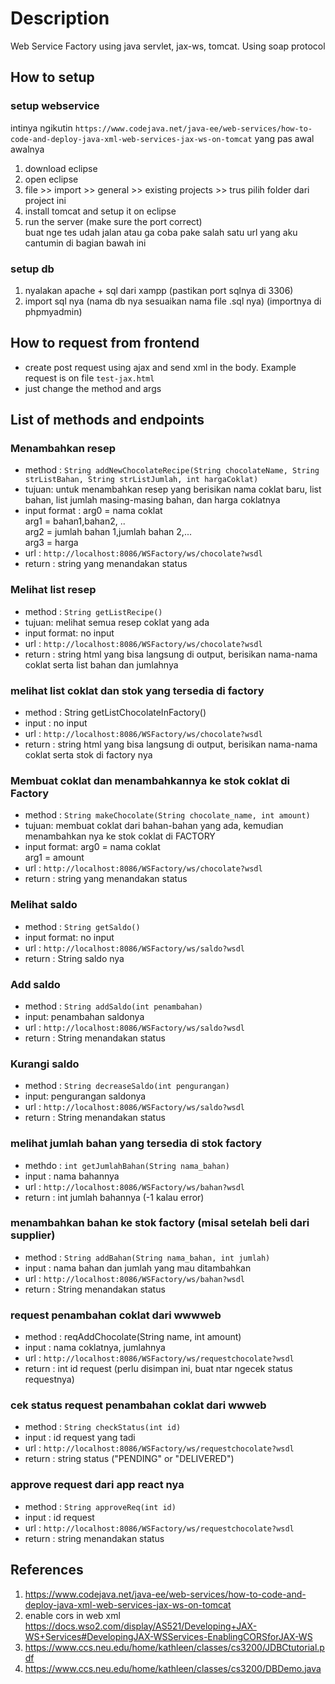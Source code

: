 # Description
Web Service Factory using java servlet, jax-ws, tomcat. Using soap protocol

## How to setup
### setup webservice
intinya ngikutin `https://www.codejava.net/java-ee/web-services/how-to-code-and-deploy-java-xml-web-services-jax-ws-on-tomcat` yang pas awal awalnya
1. download eclipse
2. open eclipse
3. file >> import >> general >> existing projects >> trus pilih folder dari project ini
4. install tomcat and setup it on eclipse
5. run the server (make sure the port correct) <br>
buat nge tes udah jalan atau ga coba pake salah satu url yang aku cantumin di bagian bawah ini

### setup db
1. nyalakan apache + sql dari xampp (pastikan port sqlnya di 3306)
2. import sql nya (nama db nya sesuaikan nama file .sql nya) (importnya di phpmyadmin)


## How to request from frontend
- create post request using ajax and send xml in the body. Example request is on file `test-jax.html`
- just change the method and args

## List of methods and endpoints
### Menambahkan resep ###
- method : `String addNewChocolateRecipe(String chocolateName, String strListBahan, String strListJumlah, int hargaCoklat)`
- tujuan: untuk menambahkan resep yang berisikan nama coklat baru, list bahan, list jumlah masing-masing bahan, dan harga coklatnya
- input format : 
arg0 = nama coklat <br>
arg1 = bahan1,bahan2, ..  <br>
arg2 = jumlah bahan 1,jumlah bahan 2,... <br>
arg3 = harga <br>
- url : `http://localhost:8086/WSFactory/ws/chocolate?wsdl`
- return : string yang menandakan status

### Melihat list resep ###
- method : `String getListRecipe()`
- tujuan: melihat semua resep coklat yang ada
- input format: no input
- url : `http://localhost:8086/WSFactory/ws/chocolate?wsdl`
- return : string html yang bisa langsung di output, berisikan nama-nama coklat serta list bahan dan jumlahnya

### melihat list coklat dan stok yang tersedia di factory ###
- method : String getListChocolateInFactory()
- input : no input
- url : `http://localhost:8086/WSFactory/ws/chocolate?wsdl`
- return : string html yang bisa langsung di output, berisikan nama-nama coklat serta stok di factory nya

### Membuat coklat dan menambahkannya ke stok coklat di Factory ###
- method : `String makeChocolate(String chocolate_name, int amount)`
- tujuan: membuat coklat dari bahan-bahan yang ada, kemudian menambahkan nya ke stok coklat di FACTORY
- input format: 
arg0 = nama coklat <br>
arg1 = amount <br>
- url : `http://localhost:8086/WSFactory/ws/chocolate?wsdl`
- return : string yang menandakan status

### Melihat saldo ###
- method : `String getSaldo()`
- input format: no input
- url : `http://localhost:8086/WSFactory/ws/saldo?wsdl`
- return : String saldo nya 

### Add saldo ###
- method : `String addSaldo(int penambahan)`
- input: penambahan saldonya
- url : `http://localhost:8086/WSFactory/ws/saldo?wsdl`
- return : String menandakan status

### Kurangi saldo ###
- method : `String decreaseSaldo(int pengurangan)`
- input: pengurangan saldonya
- url : `http://localhost:8086/WSFactory/ws/saldo?wsdl`
- return : String menandakan status

### melihat jumlah bahan yang tersedia di stok factory ###
- methdo : `int getJumlahBahan(String nama_bahan)`
- input : nama bahannya
- url : `http://localhost:8086/WSFactory/ws/bahan?wsdl`
- return : int jumlah bahannya (-1 kalau error)

### menambahkan bahan ke stok factory (misal setelah beli dari supplier) ###
- method : `String addBahan(String nama_bahan, int jumlah)`
- input : nama bahan dan jumlah yang mau ditambahkan
- url : `http://localhost:8086/WSFactory/ws/bahan?wsdl`
- return : String menandakan status

### request penambahan coklat dari wwwweb ###
- method : reqAddChocolate(String name, int amount)
- input : nama coklatnya, jumlahnya
- url : `http://localhost:8086/WSFactory/ws/requestchocolate?wsdl`
- return : int id request (perlu disimpan ini, buat ntar ngecek status requestnya)

### cek status request penambahan coklat dari wwweb ###
- method : `String checkStatus(int id)`
- input : id request yang tadi
- url : `http://localhost:8086/WSFactory/ws/requestchocolate?wsdl`
- return : string status ("PENDING" or "DELIVERED")

### approve request dari app react nya ###
- method : `String approveReq(int id)`
- input : id request 
- url : `http://localhost:8086/WSFactory/ws/requestchocolate?wsdl`
- return : string menandakan status



## References
1. https://www.codejava.net/java-ee/web-services/how-to-code-and-deploy-java-xml-web-services-jax-ws-on-tomcat
2. enable cors in web xml https://docs.wso2.com/display/AS521/Developing+JAX-WS+Services#DevelopingJAX-WSServices-EnablingCORSforJAX-WS
3. https://www.ccs.neu.edu/home/kathleen/classes/cs3200/JDBCtutorial.pdf
4. https://www.ccs.neu.edu/home/kathleen/classes/cs3200/DBDemo.java
